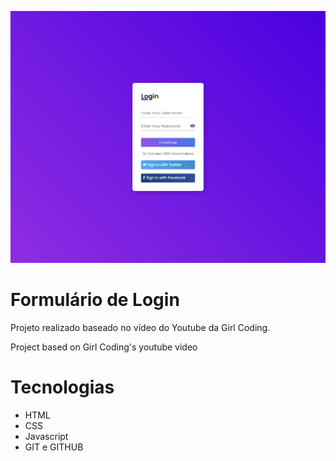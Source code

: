 ![preview](./.github/formulario-preview.png)
# Formulário de Login

Projeto realizado baseado no vídeo do Youtube da Girl Coding.

Project based on Girl Coding's youtube video

# Tecnologias

- HTML
- CSS
- Javascript
- GIT e GITHUB